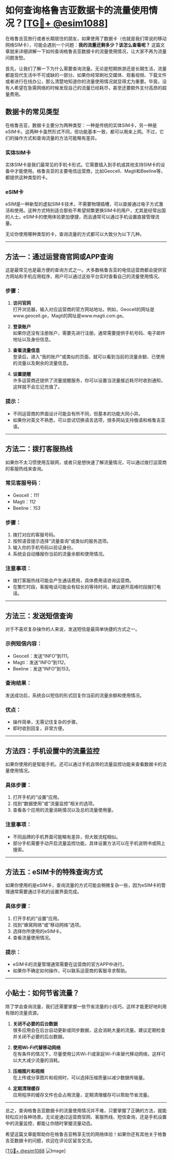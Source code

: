 # 如何查询格鲁吉亚数据卡的流量使用情况？[[TG💪+ @esim1088](https://t.me/s/esim1088)]

在格鲁吉亚旅行或者长期居住的朋友，如果使用了数据卡（也就是我们常说的移动网络SIM卡），可能会遇到一个问题：**我的流量还剩多少？该怎么查看呢？** 这篇文章就来详细讲解一下如何查询格鲁吉亚数据卡的流量使用情况，让大家不再为流量问题发愁。

首先，让我们了解一下为什么需要查询流量。无论是短期旅游还是长期生活，流量都是现代生活中不可或缺的一部分。如果你经常刷社交媒体、观看视频、下载文件或者进行在线办公，那么清楚地知道你的流量使用情况就显得尤为重要。毕竟，没有人希望在急需网络的时候发现自己的流量已经耗尽，甚至还要额外支付高昂的超量费用。

## 数据卡的常见类型

在格鲁吉亚，数据卡主要分为两种类型：一种是传统的实体SIM卡，另一种是eSIM卡。这两种卡虽然形式不同，但功能基本一致，都可以用来上网。不过，它们的操作方式和查询流量的方法可能略有差异。

### 实体SIM卡

实体SIM卡是我们最常见的手机卡形式。它需要插入到手机或其他支持SIM卡的设备中才能使用。格鲁吉亚的主要电信运营商，比如Geocell、Magti和Beeline等，都提供这种类型的卡。

### eSIM卡

eSIM是一种新型的虚拟SIM卡技术，不需要物理插槽，可以直接通过电子方式激活和使用。这种方式特别适合那些不希望频繁更换SIM卡的用户，尤其是经常出国的人士。eSIM卡的使用体验更加便捷，而且通常可以通过手机设置直接管理流量。

无论你使用哪种类型的卡，查询流量的方式都可以大致分为以下几种。

---

## 方法一：通过运营商官网或APP查询

这是最常见也是最方便的查询方式之一。大多数格鲁吉亚的电信运营商都会提供官方网站和手机应用程序，用户可以通过这些平台实时查看自己的流量使用情况。

### 步骤：

1. **访问官网**  
   打开浏览器，输入对应运营商的官方网站地址。例如，Geocell的网址是www.geocell.ge，Magti的网址是www.magti.com.ge。

2. **登录账户**  
   如果你还没有注册账户，需要先进行注册。通常需要提供手机号码、电子邮件地址以及身份信息。

3. **查看流量信息**  
   登录后，进入“我的账户”或类似的页面，就可以看到当前的流量余额、已使用的流量以及剩余的流量信息。

4. **设置提醒**  
   许多运营商还提供了流量提醒服务，你可以设置当流量接近耗尽时收到通知，这样就不会忘记充值了。

### 提示：
- 不同运营商的界面设计可能会有所不同，但基本的功能大同小异。
- 如果你对英文不熟悉，可以尝试切换语言选项，很多网站支持俄语和格鲁吉亚语。

---

## 方法二：拨打客服热线

如果你不太习惯使用互联网，或者只是想快速了解流量情况，可以通过拨打运营商的客服热线来查询。

### 常见客服号码：
- Geocell：*111*
- Magti：*112*
- Beeline：*153*

### 步骤：

1. 拨打对应的客服号码。
2. 按照语音提示选择“流量查询”或类似的服务选项。
3. 输入你的手机号码以验证身份。
4. 系统会自动播报你当前的流量余额和使用情况。

### 注意事项：
- 拨打客服热线可能会产生通话费用，具体费用请咨询运营商。
- 在繁忙时段，客服电话可能会有较长的等待时间，建议避开高峰时段拨打电话。

---

## 方法三：发送短信查询

对于不喜欢复杂操作的人来说，发送短信是最简单快捷的方式之一。

### 示例短信内容：

- Geocell：发送“INFO”到*111*。
- Magti：发送“INFO”到*112*。
- Beeline：发送“INFO”到*153*。

### 查询结果：
发送成功后，系统会以短信的形式回复你当前的流量余额和使用情况。

### 优点：
- 操作简单，无需记住复杂的步骤。
- 即时收到回复，非常方便。

---

## 方法四：手机设置中的流量监控

如果你使用的是智能手机，还可以通过手机自带的流量监控功能来查看数据卡的流量使用情况。

### 具体步骤：

1. 打开手机的“设置”应用。
2. 找到“数据使用”或“流量监控”相关的选项。
3. 查看各个应用的流量消耗情况以及总的流量使用量。

### 注意事项：
- 不同品牌的手机界面可能略有差异，但大致流程相似。
- 部分手机需要手动开启流量监控功能，具体设置方法可以在手机说明书或网上搜索。

---

## 方法五：eSIM卡的特殊查询方式

如果你使用的是eSIM卡，查询流量的方式可能会稍微复杂一些，因为eSIM卡的管理通常需要通过手机的设置界面完成。

### 具体步骤：

1. 打开手机的“设置”应用。
2. 找到“蜂窝网络”或“移动网络”选项。
3. 选择你所使用的eSIM卡。
4. 查看流量使用情况。

### 提示：
- eSIM卡的流量管理通常需要在运营商的官方APP中进行。
- 如果你不确定如何操作，可以联系运营商的客服寻求帮助。

---

## 小贴士：如何节省流量？

除了学会查询流量，我们还需要掌握一些节省流量的小技巧，这样才能更好地利用有限的流量资源。

1. **关闭不必要的后台数据**  
   很多应用会在后台自动更新或同步数据，这会消耗大量的流量。建议定期检查并关闭不必要的后台数据。

2. **使用Wi-Fi代替移动网络**  
   在有条件的情况下，尽量使用公共Wi-Fi或家庭Wi-Fi来替代移动网络，这样可以大大减少流量的消耗。

3. **压缩图片和视频**  
   在上传或分享图片和视频时，可以选择压缩质量以减少数据传输量。

4. **定期清理缓存**  
   应用程序的缓存文件也会占用流量，定期清理缓存可以帮助节省流量。

---

总之，查询格鲁吉亚数据卡的流量使用情况并不难，只要掌握了正确的方法，就能轻松应对各种场景。无论是通过运营商官网、客服热线、短信查询，还是手机设置中的流量监控，都能让你随时掌握流量动态。

希望这篇文章能帮助你在格鲁吉亚畅享无忧的网络体验！如果你还有其他关于格鲁吉亚数据卡的问题，欢迎在评论区留言交流。

[[TG💪+ @esim1088](https://t.me/s/esim1088) ![Image](https://i.postimg.cc/4NQfJmqS/Snipaste-2025-05-13-00-14-12.png)]